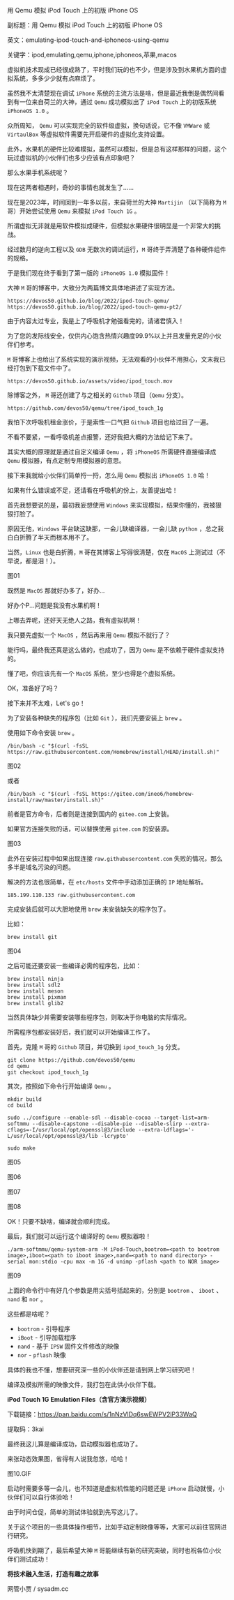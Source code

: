 用 Qemu 模拟 iPod Touch 上的初版 iPhone OS

副标题：用 Qemu 模拟 iPod Touch 上的初版 iPhone OS

英文：emulating-ipod-touch-and-iphoneos-using-qemu

关键字：ipod,emulating,qemu,iphone,iphoneos,苹果,macos



虚拟机技术现成已经很成熟了，平时我们玩的也不少，但是涉及到水果机方面的虚拟系统，多多少少就有点麻烦了。

虽然我不太清楚现在调试 `iPhone` 系统的主流方法是啥，但是最近我倒是偶然间看到有一位来自荷兰的大神，通过 `Qemu` 成功模拟出了 `iPod Touch` 上的初版系统 `iPhoneOS 1.0` 。



众所周知， `Qemu` 可以实现完全的软件级虚拟，换句话说，它不像 `VMWare` 或 `VirtaulBox` 等虚拟软件需要先开启硬件的虚拟化支持设置。

此外，水果机的硬件比较难模拟，虽然可以模拟，但是总有这样那样的问题，这个玩过虚拟机的小伙伴们也多少应该有点印象吧？

那么水果手机系统呢？

现在这两者相遇时，奇妙的事情也就发生了......



现在是2023年，时间回到一年多以前，来自荷兰的大神 `Martijin` （以下简称为 `M` 哥）开始尝试使用 `Qemu` 来模拟 `iPod Touch 1G` 。

所谓虚拟无非就是用软件模拟成硬件，但模拟水果硬件很明显是一个非常大的挑战。

经过数月的逆向工程以及 `GDB` 无数次的调试运行，`M` 哥终于弄清楚了各种硬件组件的规格。

于是我们现在终于看到了第一版的 `iPhoneOS 1.0` 模拟固件！



大神 `M` 哥的博客中，大致分为两篇博文具体地讲述了实现方法。

```
https://devos50.github.io/blog/2022/ipod-touch-qemu/
https://devos50.github.io/blog/2022/ipod-touch-qemu-pt2/
```



由于内容太过专业，我是上了呼吸机才勉强看完的，请诸君慎入！

为了您的发际线安全，仅供内心饱含热情兴趣度99.9%以上并且发量充足的小伙伴们参考。



`M` 哥博客上也给出了系统实现的演示视频，无法观看的小伙伴不用担心，文末我已经打包到下载文件中了。

```
https://devos50.github.io/assets/video/ipod_touch.mov
```



除博客之外， `M` 哥还创建了与之相关的  `Github` 项目（`Qemu` 分支）。

```
https://github.com/devos50/qemu/tree/ipod_touch_1g
```



我怕下次呼吸机租金涨价，于是索性一口气把 `Github` 项目也给过目了一遍。

不看不要紧，一看呼吸机差点报警，还好我把大概的方法给记下来了。

其实大概的原理就是通过自定义编译 `Qemu` ，将 `iPhoneOS` 所需硬件直接编译成 `Qemu` 模拟器，有点定制专用模拟器的意思。

接下来我就给小伙伴们简单捋一捋，怎么用 `Qemu` 模拟出 `iPhoneOS 1.0` 哈！

如果有什么错误或不足，还请看在呼吸机的份上，友善提出哈！



首先我想要说的是，最初我妄想使用 `Windows` 来实现模拟，结果你懂的，我被狠狠打脸了。

原因无他，`Windows` 平台缺这缺那，一会儿缺编译器，一会儿缺 `python` ，总之我白白折腾了半天而根本用不了。

当然，`Linux` 也是白折腾，`M` 哥在其博客上写得很清楚，仅在 `MacOS` 上测试过（不早说，都是泪！）。

图01



既然是 `MacOS` 那就好办多了，好办...

好办个P...问题是我没有水果机啊！

上哪去弄呢，还好天无绝人之路，我有虚拟机啊！

我只要先虚拟一个 `MacOS` ，然后再来用 `Qemu` 模拟不就行了？

能行吗，最终我还真是这么做的，也成功了，因为 `Qemu` 是不依赖于硬件虚拟支持的。



懂了吧，你应该先有一个 `MacOS` 系统，至少也得是个虚拟系统。

OK，准备好了吗？

接下来并不太难，Let's go！



为了安装各种缺失的程序包（比如 `Git` ），我们先要安装上 `brew` 。

使用如下命令安装 `brew` 。

```
/bin/bash -c "$(curl -fsSL https://raw.githubusercontent.com/Homebrew/install/HEAD/install.sh)"
```

图02



或者

```
/bin/bash -c "$(curl -fsSL https://gitee.com/ineo6/homebrew-install/raw/master/install.sh)"
```

前者是官方命令，后者则是连接到国内的 `gitee.com` 上安装。

如果官方连接失败的话，可以替换使用 `gitee.com` 的安装源。

图03



此外在安装过程中如果出现连接 `raw.githubusercontent.com` 失败的情况，那么多半是域名污染的问题。

解决的方法也很简单，在 `etc/hosts` 文件中手动添加正确的 `IP` 地址解析。

```
185.199.110.133 raw.githubusercontent.com
```



完成安装后就可以大胆地使用 `brew` 来安装缺失的程序包了。

比如：

```
brew install git
```

图04



之后可能还要安装一些编译必需的程序包，比如：

```
brew install ninja
brew install sdl2
brew install meson
brew install pixman
brew install glib2
```



当然具体缺少并需要安装哪些程序包，则取决于你电脑的实际情况。

所需程序包都安装好后，我们就可以开始编译工作了。



首先，克隆 `M` 哥的 `Github` 项目，并切换到 `ipod_touch_1g` 分支。

```
git clone https://github.com/devos50/qemu
cd qemu
git checkout ipod_touch_1g
```



其次，按照如下命令行开始编译 `Qemu` 。

```
mkdir build
cd build

sudo ../configure --enable-sdl --disable-cocoa --target-list=arm-softmmu --disable-capstone --disable-pie --disable-slirp --extra-cflags=-I/usr/local/opt/openssl@3/include --extra-ldflags='-L/usr/local/opt/openssl@3/lib -lcrypto'

sudo make
```

图05

图06

图07

图08



OK！只要不缺啥，编译就会顺利完成。

最后，我们就可以运行这个编译好的 `Qemu` 模拟器啦！

```
./arm-softmmu/qemu-system-arm -M iPod-Touch,bootrom=<path to bootrom image>,iboot=<path to iboot image>,nand=<path to nand directory> -serial mon:stdio -cpu max -m 1G -d unimp -pflash <path to NOR image>
```

图09



上面的命令行中有好几个参数是用尖括号括起来的，分别是 `bootrom` 、 `iboot` 、 `nand` 和 `nor` 。

这些都是啥呢？



* `bootrom` - 引导程序
* `iBoot` - 引导加载程序
* `nand` - 基于 `IPSW` 固件文件修改的映像
* `nor` - `pflash` 映像



具体的我也不懂，想要研究深一些的小伙伴还是请到网上学习研究吧！



编译及模拟所需的映像文件，我打包在此供小伙伴下载。

**iPod Touch 1G Emulation Files（含官方演示视频）**

下载链接：https://pan.baidu.com/s/1nNzVlDq6swEWPV2lP33WaQ

提取码：3kai



最终我这儿算是编译成功，启动模拟器也成功了。

来张动态效果图，省得有人说我忽悠，哈哈！

图10.GIF



启动时需要多等一会儿，也不知道是虚拟机性能的问题还是 `iPhone` 启动就慢，小伙伴们可以自行体验哈！

由于时间仓促，简单的测试体验就到先写这儿了。

关于这个项目的一些具体操作细节，比如手动定制映像等等，大家可以前往官网进行研究。

呼吸机快到期了，最后希望大神 `M` 哥能继续有新的研究突破，同时也祝各位小伙伴们测试成功！



**将技术融入生活，打造有趣之故事**

网管小贾 / sysadm.cc